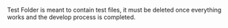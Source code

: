 Test Folder is meant to contain test files, it must be deleted once everything works and the develop process is completed.